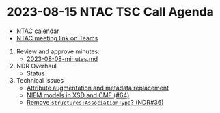 # 2023-08-15 NTAC TSC Call Agenda

- [NTAC calendar](https://lists.oasis-open-projects.org/g/niemopen-ntactsc/calendar)  
- [NTAC meeting link on Teams](https://dod.teams.microsoft.us/l/meetup-join/19%3adod%3ameeting_027b8f8cd305438fbb0a76a1e7896d97%40thread.v2/0?context=%7b%22Tid%22%3a%22102d0191-eeae-4761-b1cb-1a83e86ef445%22%2c%22Oid%22%3a%2270ae69c4-ba53-4071-b60d-68a8b321854e%22%7d)  

1. Review and approve minutes:  
	- [2023-08-08-minutes.md](https://github.com/niemopen/ntac-admin/blob/main/meetings/docs/2023-08-08-minutes.md)  
1. NDR Overhaul  
	- Status  
1. Technical Issues  
	- [Attribute augmentation and metadata replacement](https://github.com/niemopen/ntac-admin/blob/main/examples/src/Augmentation/README.md)  
	- [NIEM models in XSD and CMF (#64)](https://github.com/niemopen/ntac-admin/discussions/64)  
	- [Remove `structures:AssociationType`? (NDR#36)](https://github.com/niemopen/niem-naming-design-rules/issues/36)
